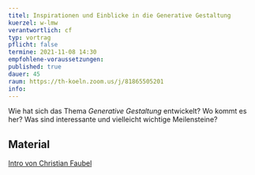 ```yaml
---
titel: Inspirationen und Einblicke in die Generative Gestaltung
kuerzel: w-lmw
verantwortlich: cf
typ: vortrag
pflicht: false
termine: 2021-11-08 14:30
empfohlene-voraussetzungen:
published: true
dauer: 45
raum: https://th-koeln.zoom.us/j/81865505201
info: 
---
```


Wie hat sich das Thema *Generative Gestaltung* entwickelt? Wo kommt es her? Was sind interessante und vielleicht wichtige Meilensteine?

## Material 
[Intro von Christian Faubel](https://fblchrstn.hotglue.me/?generative_gestaltung)

